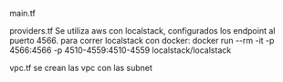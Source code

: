 main.tf

providers.tf
Se utiliza aws con localstack, configurados los endpoint al puerto 4566. para correr localstack con docker: docker run --rm -it -p 4566:4566 -p 4510-4559:4510-4559 localstack/localstack

vpc.tf
se crean las vpc con las subnet